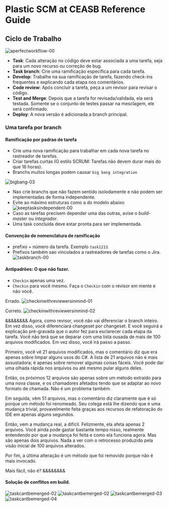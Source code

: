 # Plastic SCM at CEASB Reference Guide

## Ciclo de Trabalho

![aperfectworkflow-00](https://github.com/user-attachments/assets/8a91a344-55f8-405f-991b-b3b014fa94ac)

*   **Task**: Cada alteração no código deve estar associada a uma tarefa, seja para um novo recurso ou correção de bug.
*   **Task branch**: Crie uma ramificação específica para cada tarefa.
*   **Develop**: Trabalhe na sua ramificação de tarefa, fazendo check-ins frequentes e explicando cada etapa nos comentários.
*   **Code review**: Após concluir a tarefa, peça a um revisor para revisar o código.
*   **Test and Merge**: Depois que a tarefa for revisada/validada, ela será testada. Somente se o conjunto de testes passar na mesclagem, ele será confirmado.
*   **Deploy**: A nova versão é adicionada a branch principal.

### Uma tarefa por branch

#### Ramificação por padrao de tarefa

*   Crie uma nova ramificação para trabalhar em cada nova tarefa no rastreador de tarefas.
*   Criar tarefas curtas (O estilo SCRUM: Tarefas não devem durar mais do que 16 horas).
*   Branchs muitos longas podem causar `big bang integration`

![bigbang-03](https://github.com/user-attachments/assets/390f6435-c675-418b-a802-da5f24f82ed1)

*   Nao crie branchs que não fazem sentido isolodamente e não podem ser implementadas de forma independente.
*   Evite ao máximo estruturas como a do modelo abaixo:
![keeptasksindependent-00](https://github.com/user-attachments/assets/a4ad5b68-ab6a-4367-8d22-9cbb3d389d80)
*   Caso as tarefas precisem depender uma das outras, avise o _build-master_ ou _integrador_.
*   Uma task concluída deve estar pronta para ser implementada.

#### Convenção de nomenclatura de ramificação

*   prefixo + número da tarefa. Exemplo `task1213`.
*   Prefixos também sao vinculados a rastreadores de tarefas como o Jira.
![taskbranch-00](https://github.com/user-attachments/assets/81807b24-9525-4d41-be4f-5209e22ad4a6)

#### Antipadrões: O que não fazer.

*   `Checkin` apenas uma vez.
*   `Checkin` para você mesmo. Faça o `Checkin` com o revisor em mente e não você.

Errado.
![checkinwithreviewersinmind-01](https://github.com/user-attachments/assets/d1c25faa-1db7-480a-b34e-41ba1a811c05)

Correto.
![checkinwithreviewersinmind-02](https://github.com/user-attachments/assets/5bfded91-09b4-4e86-98be-5a78614866a8)

&&&&&&&&
Agora, como revisor, você não vai diferenciar o branch inteiro. Em vez disso, você diferenciará changeset por changeset. E você seguirá a explicação pré-gravada que o autor fez para esclarecer cada etapa da tarefa. Você não terá que se deparar com uma lista ousada de mais de 100 arquivos modificados. Em vez disso, você irá passo a passo.

Primeiro, você vê 21 arquivos modificados, mas o comentário diz que era apenas sobre limpar alguns usos do C#. A lista de 21 arquivos não é mais assustadora; é apenas sobre remover algumas coisas fáceis. Você pode dar uma olhada rápida nos arquivos ou até mesmo pular alguns deles.

Então, os próximos 12 arquivos são apenas sobre um método extraído para uma nova classe, e os chamadores afetados tendo que se adaptar ao novo formato de chamada. Não é um problema também.

Em seguida, vêm 51 arquivos, mas o comentário diz claramente que é só porque um método foi renomeado. Seu colega está lhe dizendo que é uma mudança trivial, provavelmente feita graças aos recursos de refatoração do IDE em apenas alguns segundos.

Então, vem a mudança real, a difícil. Felizmente, ela afeta apenas 2 arquivos. Você ainda pode gastar bastante tempo nisso, realmente entendendo por que a mudança foi feita e como ela funciona agora. Mas são apenas dois arquivos. Nada a ver com o retrocesso produzido pela visão inicial de 100 arquivos alterados.

Por fim, a última alteração é um método que foi removido porque não é mais invocado.

Mais fácil, não é?
&&&&&&&&

#### Solução de conflitos em build.

![taskcantbemerged-02](https://github.com/user-attachments/assets/bc85e496-9943-4b1e-9382-cb7ae04c7710)
![taskcantbemerged-02](https://github.com/user-attachments/assets/19bd143d-d7cd-4175-bd13-9d49447bb8f9)
![taskcantbemerged-03](https://github.com/user-attachments/assets/6f73c544-f85b-4ecf-8a4c-1d8701a58970)
![taskcantbemerged-04](https://github.com/user-attachments/assets/8a1fc865-ee0d-450b-a2d2-4f014c4da22c)
